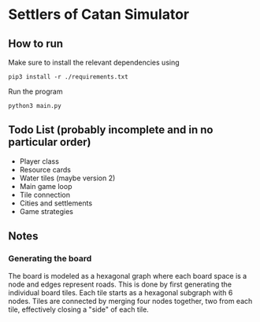 # Settlers of Catan Simulator

## How to run
Make sure to install the relevant dependencies using
```
pip3 install -r ./requirements.txt
```

Run the program
```
python3 main.py
```

## Todo List (probably incomplete and in no particular order)
* Player class
* Resource cards
* Water tiles (maybe version 2)
* Main game loop
* Tile connection
* Cities and settlements
* Game strategies

## Notes
### Generating the board
The board is modeled as a hexagonal graph where each board space is a node and edges represent roads. This is done by first generating the individual board tiles. Each tile starts as a hexagonal subgraph with 6 nodes. Tiles are connected by merging four nodes together, two from each tile, effectively closing a "side" of each tile.